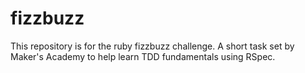 # fizzbuzz
This repository is for the ruby fizzbuzz challenge. 
A short task set by Maker's Academy to help learn TDD fundamentals using RSpec.
